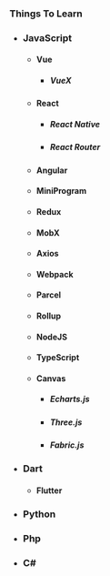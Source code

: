 ### Things To Learn

- ### JavaScript
  - #### Vue
    - ##### VueX
  - #### React
    - ##### React Native
    - ##### React Router
  - #### Angular
  - #### MiniProgram
  - #### Redux
  - #### MobX
  - #### Axios
  - #### Webpack
  - #### Parcel
  - #### Rollup
  - #### NodeJS
  - #### TypeScript
  - #### Canvas
    - ##### Echarts.js
    - ##### Three.js
    - ##### Fabric.js
- ### Dart
  - #### Flutter
- ### Python
- ### Php
- ### C#
